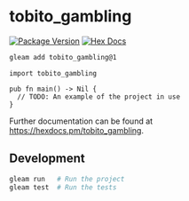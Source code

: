 # tobito_gambling

[![Package Version](https://img.shields.io/hexpm/v/tobito_gambling)](https://hex.pm/packages/tobito_gambling)
[![Hex Docs](https://img.shields.io/badge/hex-docs-ffaff3)](https://hexdocs.pm/tobito_gambling/)

```sh
gleam add tobito_gambling@1
```
```gleam
import tobito_gambling

pub fn main() -> Nil {
  // TODO: An example of the project in use
}
```

Further documentation can be found at <https://hexdocs.pm/tobito_gambling>.

## Development

```sh
gleam run   # Run the project
gleam test  # Run the tests
```
